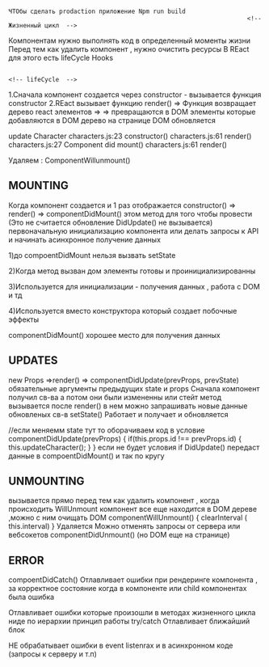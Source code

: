                                                                       ЧТОбы сделать prodaction приложение Npm run build
                                                                      <!-- Жизненный цикл  -->
Компонентам нужно выполнять код в определенный моменты жизни
Перед тем как удалить компонент , нужно очистить ресурсы 
В REact для этого есть lifeCycle Hooks

                                                                        <!-- lifeCycle  -->
1.Сначала компонент создается через constructor  - вызывается функция constructor
2.REact вызывает функцию render() => Функция возвращает дерево react элементов =>
     => превращаются в DOM элементы которые добавляются в DOM дерево на странице DOM обновляется


update Character
characters.js:23 constructor()
characters.js:61 render()
characters.js:27 Component did mount()
characters.js:61 render()

Удаляем : ComponentWillunmount()

MOUNTING
----------------
Когда компонент создается и  1 раз отображается
constructor() => render() => componentDidMount() этом метод для того чтобы провести (Это не считается обновление DidUpdate() не вызывается)
первоначальную инициализацию компонента или делать запросы к API
и начинать асинхронное получение данных

1)до compoentDidMount нельзя вызвать setState

2)Когда метод вызван дом элементы готовы и проинициализированны

3)Используется для инициализации  - получения данных , работа с DOM и тд

4)Используется вместо конструктора который создает побочные эффекты

componentDidMount() хорошее место для получения данных


UPDATES
----------------
new Props
             =>render() => componentDidUpdate(prevProps, prevState) обязательные аргументы предыдущих state и props
             Сначала компонент получил св-ва а потом они были измененны или стейт
             метод вызывается после render() в нем можно запрашивать новые данные обновленых св-в
setState()
Работает и получает и обновляется

  //если меняемм state тут то оборачиваем код в условие
componentDidUpdate(prevProps) {
  if(this.props.id !== prevProps.id) {
   this.updateCharacter();
  }
 }
 если не будет условия  if DidUpdate() передаст данные в compoentDidMount() и так по кругу



UNMOUNTING
-----------------
вызывается прямо перед тем как удалить компонент , когда происходить WillUnmount компонент 
все еще находится в DOM дереве ,можно с ним очищать DOM
componentWillUnmount() {
  clearInterval ( this.interval)
}
Удаляется
Можно отменять запросы от сервера или вебсокетов
componentDidUnmount() (но DOM еще на странице)


ERROR
--------------
compoentDidCatch()
Отлавливает ошибки при рендеринге компонента , за корректное состояние 
когда в компоненте или child компонентах была ошибка

Отлавливает ошибки которые произошли в методах жизненного цикла ниде по иерархии
принцип работы try/catch Отлавливает ближайший блок

НЕ обрабатывает ошибки в event listenrax и в асинхронном коде (запросы к серверу и т.п)